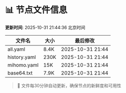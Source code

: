 # 📊 节点文件信息

**更新时间**: 2025-10-31 21:44:36 北京时间

| 文件名 | 大小 | 最后修改 |
|--------|------|----------|
| all.yaml | 8.4K | 2025-10-31 21:44 |
| history.yaml | 230K | 2025-10-31 21:44 |
| mihomo.yaml | 15K | 2025-10-31 21:44 |
| base64.txt | 7.9K | 2025-10-31 21:44 |

> 🔄 文件每30分钟自动更新，确保节点的新鲜度和可用性
